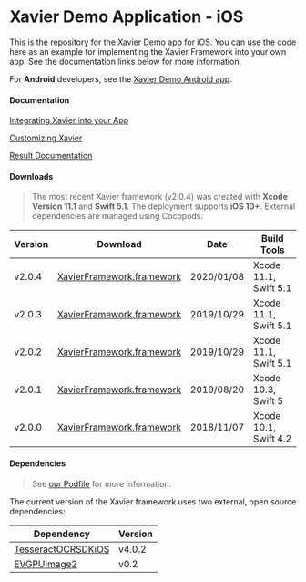 # Xavier Demo Application - iOS

This is the repository for the Xavier Demo app for iOS. You can use the code here as an example for implementing the Xavier Framework into your own app.
See the documentation links below for more information.

For **Android** developers, see the [Xavier Demo Android app](https://github.com/BlackSharkTech/xavier-demo-android).

#### Documentation

[Integrating Xavier into your App](./documentation/integration.md)

[Customizing Xavier](./documentation/customization.md)

[Result Documentation](./documentation/result-mapping.md)

#### Downloads
> The most recent Xavier framework (v2.0.4) was created with **Xcode Version 11.1** and **Swift 5.1**. The deployment supports **iOS 10+**. External dependencies are managed using Cocopods.


| Version | Download | Date |Build Tools|
|---------|----------|------|-----------|
| v2.0.4 | [XavierFramework.framework](./downloads/v2.0.4/XavierFramework.framework.zip) | 2020/01/08 |Xcode 11.1, Swift 5.1|
| v2.0.3 | [XavierFramework.framework](./downloads/v2.0.3/XavierFramework.framework.zip) | 2019/10/29 |Xcode 11.1, Swift 5.1|
| v2.0.2 | [XavierFramework.framework](./downloads/v2.0.2/XavierFramework.framework.zip) | 2019/10/29 |Xcode 11.1, Swift 5.1|
| v2.0.1 | [XavierFramework.framework](./downloads/v2.0.1/XavierFramework.framework.zip) | 2019/08/20 |Xcode 10.3, Swift 5|
| v2.0.0 | [XavierFramework.framework](./downloads/v2.0.0/XavierFramework.framework.zip) | 2018/11/07 |Xcode 10.1, Swift 4.2|

#### Dependencies
> See [our Podfile](./XavierDemoiOS/Podfile) for more information.

The current version of the Xavier framework uses two external, open source dependencies:

| Dependency | Version |
|------------|---------|
| [TesseractOCRSDKiOS](https://github.com/msgrizz/TesseractOCRSDKiOS) | v4.0.2 |
| [EVGPUImage2](https://github.com/BradLarson/GPUImage2) | v0.2 |

